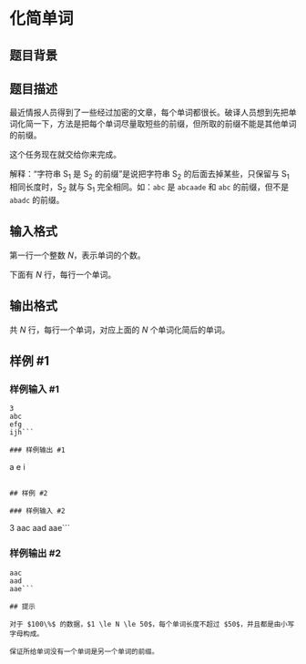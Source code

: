 # 化简单词

## 题目背景



## 题目描述

最近情报人员得到了一些经过加密的文章，每个单词都很长。破译人员想到先把单词化简一下，方法是把每个单词尽量取短些的前缀，但所取的前缀不能是其他单词的前缀。

这个任务现在就交给你来完成。

解释：“字符串 $\text{S}_1$ 是 $\text{S}_2$ 的前缀”是说把字符串 $\text{S}_2$ 的后面去掉某些，只保留与 $\text{S}_1$ 相同长度时，$\text{S}_2$ 就与 $\text{S}_1$ 完全相同。如：$\texttt{abc}$ 是 $\texttt{abcaade}$ 和 $\texttt{abc}$ 的前缀，但不是 $\texttt{abadc}$ 的前缀。


## 输入格式

第一行一个整数 $N$，表示单词的个数。

下面有 $N$ 行，每行一个单词。

## 输出格式

共 $N$ 行，每行一个单词，对应上面的 $N$ 个单词化简后的单词。

## 样例 #1

### 样例输入 #1
```
3   
abc 
efg 
ijh```

### 样例输出 #1

```
a
e
i
```

## 样例 #2

### 样例输入 #2
```
3
aac
aad
aae```

### 样例输出 #2

```
aac
aad
aae```

## 提示

对于 $100\%$ 的数据，$1 \le N \le 50$，每个单词长度不超过 $50$，并且都是由小写字母构成。

保证所给单词没有一个单词是另一个单词的前缀。

